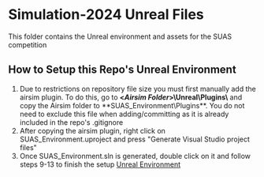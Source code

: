 # Simulation-2024 Unreal Files

This folder contains the Unreal environment and assets for the SUAS competition

## How to Setup this Repo's Unreal Environment
1. Due to restrictions on repository file size you must first manually add the airsim plugin. To do this, go to **\<*Airsim Folder*>\Unreal\Plugins\\** and copy the Airsim folder to **SUAS_Environment\Plugins\**. You do not need to exclude this file when adding/committing as it is already included in the repo's .gitignore
2. After copying the airsim plugin, right click on SUAS_Environment.uproject and press "Generate Visual Studio project files"
3. Once SUAS_Environment.sln is generated, double click on it and follow steps 9-13 to finish the setup [Unreal Environment](https://microsoft.github.io/AirSim/unreal_custenv/#:~:text=Below%20are%20the%20instructions%20to%20do%20this%3A%201,chose%20%22Generate%20Visual%20Studio%20project%20files%22%20option.%20)
